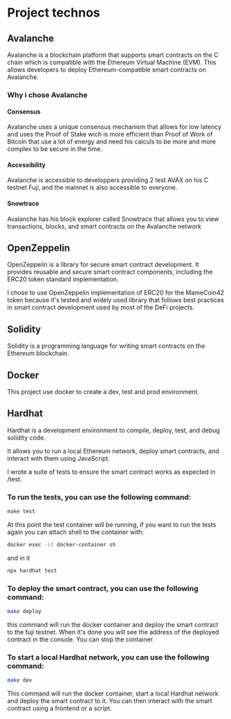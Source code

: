 # Project technos

## Avalanche

Avalanche is a blockchain platform that supports smart contracts on the C chain which is compatible with the Ethereum Virtual Machine (EVM). This allows developers to deploy Ethereum-compatible smart contracts on Avalanche.

### Why i chose Avalanche

#### Consensus
Avalanche uses a unique consensus mechanism that allows for low latency and uses the Proof of Stake wich is more efficient than Proof of Work of Bitcoin that use a lot of energy and need his calculs to be more and more complex to be secure in the time.

#### Accessibility

Avalanche is accessible to developpers providing 2 test AVAX on his C testnet Fuji, and the mainnet is also accessible to everyone.

#### Snowtrace

Avalanche has his block explorer called Snowtrace that allows you to view transactions, blocks, and smart contracts on the Avalanche network

## OpenZeppelin

OpenZeppelin is a library for secure smart contract development. It provides reusable and secure smart contract components, including the ERC20 token standard implementation.

I chose to use OpenZeppelin implementation of ERC20 for the MameCoin42 token because it's tested and widely used library that follows best practices in smart contract development used by most of the DeFi projects.

## Solidity

Solidity is a programming language for writing smart contracts on the Ethereum blockchain.

## Docker

This project use docker to create a dev, test and prod environment.

## Hardhat

Hardhat is a development environment to compile, deploy, test, and debug solidity code.

It allows you to run a local Ethereum network, deploy smart contracts, and interact with them using JavaScript.

I wrote a suite of tests to ensure the smart contract works as expected in /test.

### To run the tests, you can use the following command:

```bash
make test
```

At this point the test container will be running, if you want to run the tests again you can attach shell to the container with:

```bash
docker exec -it docker-container sh
```

and in it
```bash
npx hardhat test
```

### To deploy the smart contract, you can use the following command:

```bash
make deploy
```

this command will run the docker container and deploy the smart contract to the fuji testnet. When it's done you will see the address of the deployed contract in the console.
You can stop the container.

### To start a local Hardhat network, you can use the following command:

```bash
make dev
```

This command will run the docker container, start a local Hardhat network and deploy the smart contract to it. You can then interact with the smart contract using a frontend or a script.
